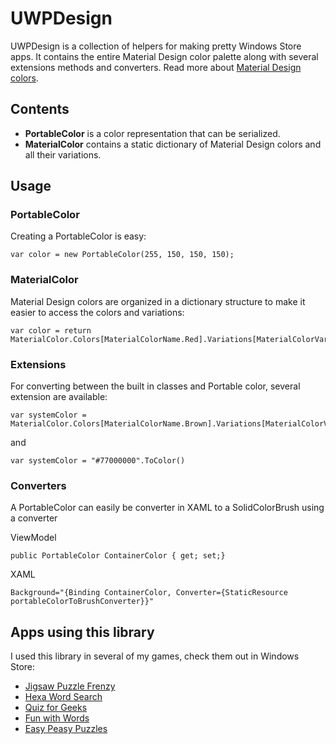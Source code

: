 # UWPDesign

UWPDesign is a collection of helpers for making pretty Windows Store apps.
It contains the entire Material Design color palette along with several extensions methods and converters.
Read more about [Material Design colors](https://material.io/guidelines/style/color.html).

## Contents

* **PortableColor** is a color representation that can be serialized.
* **MaterialColor** contains a static dictionary of Material Design colors and all their variations.

## Usage

### PortableColor
Creating a PortableColor is easy:
```
var color = new PortableColor(255, 150, 150, 150);
```

### MaterialColor

Material Design colors are organized in a dictionary structure to make it easier to access the colors and variations:

```
var color = return MaterialColor.Colors[MaterialColorName.Red].Variations[MaterialColorVariation.Variation700];
```

### Extensions
For converting between the built in classes and Portable color, several extension are available:

```
var systemColor = MaterialColor.Colors[MaterialColorName.Brown].Variations[MaterialColorVariation.Variation50].ToColor()
```
and
```
var systemColor = "#77000000".ToColor()
```

### Converters

A PortableColor can easily be converter in XAML to a SolidColorBrush using a converter

ViewModel
```
public PortableColor ContainerColor { get; set;}
```

XAML
```
Background="{Binding ContainerColor, Converter={StaticResource portableColorToBrushConverter}}"
```

## Apps using this library

I used this library in several of my games, check them out in Windows Store:

* [Jigsaw Puzzle Frenzy](https://www.microsoft.com/store/apps/9wzdncrddqbm)
* [Hexa Word Search](https://www.microsoft.com/store/apps/9mtxw2nrnjf1)
* [Quiz for Geeks](https://www.microsoft.com/store/apps/9wzdncrddqbg)
* [Fun with Words](https://www.microsoft.com/store/apps/9nblgggzpgrt)
* [Easy Peasy Puzzles](https://www.microsoft.com/store/apps/9wzdncrddj8g)